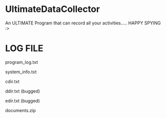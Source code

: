 # UltimateDataCollector
An ULTIMATE Program that can record all your activities..... HAPPY SPYING :>

# LOG FILE
<p>program_log.txt
<p>system_info.txt
<p>cdir.txt
<p>ddir.txt (bugged)
<p>edir.txt (bugged)
<p>documents.zip
